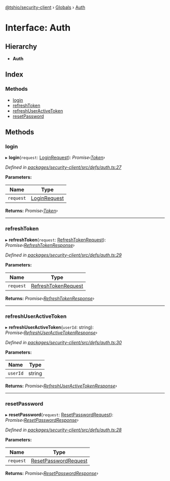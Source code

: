 [@tshio/security-client](../README.md) › [Globals](../globals.md) › [Auth](auth.md)

# Interface: Auth

## Hierarchy

* **Auth**

## Index

### Methods

* [login](auth.md#markdown-header-login)
* [refreshToken](auth.md#markdown-header-refreshtoken)
* [refreshUserActiveToken](auth.md#markdown-header-refreshuseractivetoken)
* [resetPassword](auth.md#markdown-header-resetpassword)

## Methods

###  login

▸ **login**(`request`: [LoginRequest](loginrequest.md)): *Promise‹[Token](../globals.md#markdown-header-token)›*

*Defined in [packages/security-client/src/defs/auth.ts:27](https://github.com/TheSoftwareHouse/rad-modules-tools/blob/22a789f/packages/security-client/src/defs/auth.ts#L27)*

**Parameters:**

Name | Type |
------ | ------ |
`request` | [LoginRequest](loginrequest.md) |

**Returns:** *Promise‹[Token](../globals.md#markdown-header-token)›*

___

###  refreshToken

▸ **refreshToken**(`request`: [RefreshTokenRequest](refreshtokenrequest.md)): *Promise‹[RefreshTokenResponse](../globals.md#markdown-header-refreshtokenresponse)›*

*Defined in [packages/security-client/src/defs/auth.ts:29](https://github.com/TheSoftwareHouse/rad-modules-tools/blob/22a789f/packages/security-client/src/defs/auth.ts#L29)*

**Parameters:**

Name | Type |
------ | ------ |
`request` | [RefreshTokenRequest](refreshtokenrequest.md) |

**Returns:** *Promise‹[RefreshTokenResponse](../globals.md#markdown-header-refreshtokenresponse)›*

___

###  refreshUserActiveToken

▸ **refreshUserActiveToken**(`userId`: string): *Promise‹[RefreshUserActiveTokenResponse](../globals.md#markdown-header-refreshuseractivetokenresponse)›*

*Defined in [packages/security-client/src/defs/auth.ts:30](https://github.com/TheSoftwareHouse/rad-modules-tools/blob/22a789f/packages/security-client/src/defs/auth.ts#L30)*

**Parameters:**

Name | Type |
------ | ------ |
`userId` | string |

**Returns:** *Promise‹[RefreshUserActiveTokenResponse](../globals.md#markdown-header-refreshuseractivetokenresponse)›*

___

###  resetPassword

▸ **resetPassword**(`request`: [ResetPasswordRequest](resetpasswordrequest.md)): *Promise‹[ResetPasswordResponse](resetpasswordresponse.md)›*

*Defined in [packages/security-client/src/defs/auth.ts:28](https://github.com/TheSoftwareHouse/rad-modules-tools/blob/22a789f/packages/security-client/src/defs/auth.ts#L28)*

**Parameters:**

Name | Type |
------ | ------ |
`request` | [ResetPasswordRequest](resetpasswordrequest.md) |

**Returns:** *Promise‹[ResetPasswordResponse](resetpasswordresponse.md)›*
